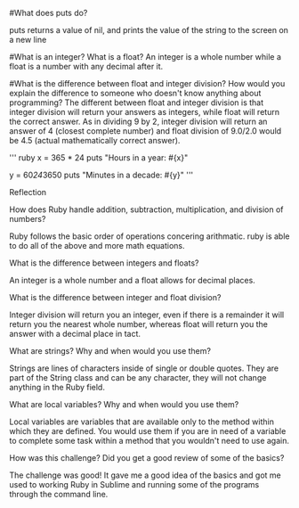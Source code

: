 #What does puts do?

puts returns a value of nil, and prints the value of the string to the screen on a new line

#What is an integer? What is a float?
An integer is a whole number while a float is a number with any decimal after it.

#What is the difference between float and integer division? How would you explain the difference to someone who doesn't know anything about programming?
The different between float and integer division is that integer division will return your answers as integers, while float will return the correct answer. As in dividing 9 by 2, integer division will return an answer of 4 (closest complete number) and float division of 9.0/2.0 would be 4.5 (actual mathematically correct answer).

''' ruby
x = 365 * 24
puts "Hours in a year: #{x}"

y = 60*24*3650
puts "Minutes in a decade: #{y}"
'''

Reflection

How does Ruby handle addition, subtraction, multiplication, and division of numbers?

Ruby follows the basic order of operations concering arithmatic. ruby is able to do all of the above and more math equations.

What is the difference between integers and floats?

An integer is a whole number and a float allows for decimal places. 

What is the difference between integer and float division?

Integer division will return you an integer, even if there is a remainder it will return you the nearest whole number, whereas float will return you the answer with a decimal place in tact.

What are strings? Why and when would you use them?

Strings are lines of characters inside of single or double quotes. They are part of the String class and can be any character, they will not change anything in the Ruby field. 


What are local variables? Why and when would you use them?

Local variables are variables that are available only to the method within which they are defined. You would use them if you are in need of a variable to complete some task within a method that you wouldn't need to use again.


How was this challenge? Did you get a good review of some of the basics?

The challenge was good! It gave me a good idea of the basics and got me used to working Ruby in Sublime and running some of the programs through the command line. 

